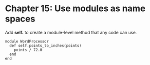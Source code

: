# Chapter 15: Use modules as name spaces

Add **self.** to create a module-level method that any code can use.

```
module WordProcessor
  def self.points_to_inches(points)
    points / 72.0
  end
end
```


